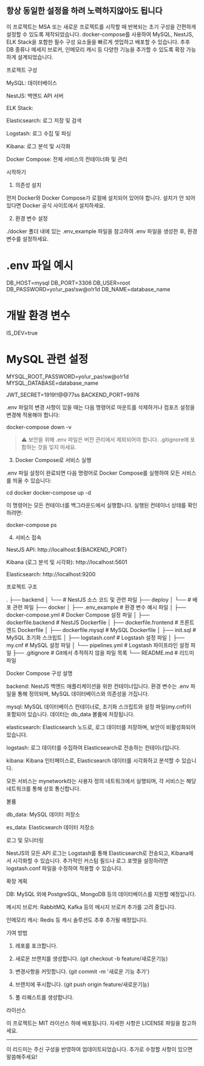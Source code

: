 항상 동일한 설정을 하려 노력하지않아도 됩니다
---

이 프로젝트는 MSA 또는 새로운 프로젝트를 시작할 때 반복되는 초기 구성을 간편하게 설정할 수 있도록 제작되었습니다. docker-compose를 사용하여 MySQL, NestJS, ELK Stack을 포함한 필수 구성 요소들을 빠르게 셋업하고 배포할 수 있습니다. 추후 DB 종류나 메세지 브로커, 인메모리 캐시 등 다양한 기능을 추가할 수 있도록 확장 가능하게 설계되었습니다.

프로젝트 구성

MySQL: 데이터베이스

NestJS: 백엔드 API 서버

ELK Stack:

Elasticsearch: 로그 저장 및 검색

Logstash: 로그 수집 및 파싱

Kibana: 로그 분석 및 시각화


Docker Compose: 전체 서비스의 컨테이너화 및 관리


시작하기

1. 의존성 설치

먼저 Docker와 Docker Compose가 로컬에 설치되어 있어야 합니다. 설치가 안 되어 있다면 Docker 공식 사이트에서 설치하세요.

2. 환경 변수 설정

./docker 폴더 내에 있는 .env_example 파일을 참고하여 .env 파일을 생성한 후, 환경 변수를 설정하세요.

# .env 파일 예시
DB_HOST=mysql
DB_PORT=3306
DB_USER=root
DB_PASSWORD=yo!ur_pas!sw@o!r1d
DB_NAME=database_name

# 개발 환경 변수
IS_DEV=true

# MySQL 관련 설정
MYSQL_ROOT_PASSWORD=yo!ur_pas!sw@o!r1d
MYSQL_DATABASE=database_name

JWT_SECRET=1919!!@@77ss
BACKEND_PORT=9976

.env 파일의 변경 사항이 있을 때는 다음 명령어로 마운트를 삭제하거나 컴포즈 설정을 변경해 적용해야 합니다:

docker-compose down -v

> ⚠️ 보안을 위해 .env 파일은 버전 관리에서 제외되어야 합니다. .gitignore에 포함하는 것을 잊지 마세요.



3. Docker Compose로 서비스 실행

.env 파일 설정이 완료되면 다음 명령어로 Docker Compose를 실행하여 모든 서비스를 띄울 수 있습니다:

cd docker
docker-compose up -d

이 명령어는 모든 컨테이너를 백그라운드에서 실행합니다. 실행된 컨테이너 상태를 확인하려면:

docker-compose ps

4. 서비스 접속

NestJS API: http://localhost:${BACKEND_PORT}

Kibana (로그 분석 및 시각화): http://localhost:5601

Elasticsearch: http://localhost:9200


프로젝트 구조

.
├── backend
│   └── # NestJS 소스 코드 및 관련 파일
├── deploy
│   └── # 배포 관련 파일
├── docker
│   ├── .env_example         # 환경 변수 예시 파일
│   ├── docker-compose.yml   # Docker Compose 설정 파일
│   ├── dockerfile.backend   # NestJS Dockerfile
│   ├── dockerfile.frontend  # 프론트엔드 Dockerfile
│   ├── dockerfile.mysql     # MySQL Dockerfile
│   ├── init.sql             # MySQL 초기화 스크립트
│   ├── logstash.conf        # Logstash 설정 파일
│   ├── my.cnf               # MySQL 설정 파일
│   └── pipelines.yml        # Logstash 파이프라인 설정 파일
├── .gitignore                # Git에서 추적하지 않을 파일 목록
└── README.md                 # 리드미 파일

Docker Compose 구성 설명

backend: NestJS 백엔드 애플리케이션을 위한 컨테이너입니다. 환경 변수는 .env 파일을 통해 정의되며, MySQL 데이터베이스와 의존성을 가집니다.

mysql: MySQL 데이터베이스 컨테이너로, 초기화 스크립트와 설정 파일(my.cnf)이 포함되어 있습니다. 데이터는 db_data 볼륨에 저장됩니다.

elasticsearch: Elasticsearch 노드로, 로그 데이터를 저장하며, 보안이 비활성화되어 있습니다.

logstash: 로그 데이터를 수집하여 Elasticsearch로 전송하는 컨테이너입니다.

kibana: Kibana 인터페이스로, Elasticsearch 데이터를 시각화하고 분석할 수 있습니다.


모든 서비스는 mynetwork라는 사용자 정의 네트워크에서 실행되며, 각 서비스는 해당 네트워크를 통해 상호 통신합니다.

볼륨

db_data: MySQL 데이터 저장소

es_data: Elasticsearch 데이터 저장소


로그 및 모니터링

NestJS의 모든 API 로그는 Logstash를 통해 Elasticsearch로 전송되고, Kibana에서 시각화할 수 있습니다. 추가적인 커스텀 필드나 로그 포맷을 설정하려면 logstash.conf 파일을 수정하여 적용할 수 있습니다.

확장 계획

DB: MySQL 외에 PostgreSQL, MongoDB 등의 데이터베이스를 지원할 예정입니다.

메시지 브로커: RabbitMQ, Kafka 등의 메시지 브로커 추가를 고려 중입니다.

인메모리 캐시: Redis 등 캐시 솔루션도 추후 추가될 예정입니다.


기여 방법

1. 레포를 포크합니다.


2. 새로운 브랜치를 생성합니다. (git checkout -b feature/새로운기능)


3. 변경사항을 커밋합니다. (git commit -m '새로운 기능 추가')


4. 브랜치에 푸시합니다. (git push origin feature/새로운기능)


5. 풀 리퀘스트를 생성합니다.



라이선스

이 프로젝트는 MIT 라이선스 하에 배포됩니다. 자세한 사항은 LICENSE 파일을 참고하세요.


---

이 리드미는 주신 구성을 반영하여 업데이트되었습니다. 추가로 수정할 사항이 있으면 말씀해주세요!

